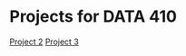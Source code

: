 # Projects for DATA 410

[Project 2](https://minkysong.github.io/data_410/Project_2.html)
[Project 3](https://minkysong.github.io/data_410/Project_3.html)
